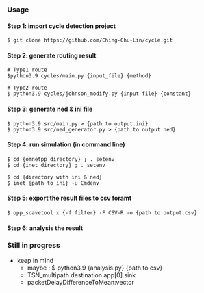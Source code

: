 ### Usage

#### Step 1: import cycle detection project 
```sh=
$ git clone https://github.com/Ching-Chu-Lin/cycle.git
```

#### Step 2: generate routing result
```sh=
# Type1 route
$python3.9 cycles/main.py {input_file} {method}

# Type2 route
$ python3.9 cycles/johnson_modify.py {input file} {constant}
```

#### Step 3: generate ned & ini file
```sh=
$ python3.9 src/main.py > {path to output.ini}
$ python3.9 src/ned_generator.py > {path to output.ned}
```

#### Step 4: run simulation (in command line)
```sh=
$ cd {omnetpp directory} ; . setenv
$ cd {inet directory} ; . setenv

$ cd {directory with ini & ned}
$ inet {path to ini} -u Cmdenv
```

#### Step 5: export the result files to csv foramt
```sh=
$ opp_scavetool x {-f filter} -F CSV-R -o {path to output.csv}
```

#### Step 6: analysis the result
### Still in progress
- keep in mind
  - maybe : $ python3.9 {analysis.py} {path to csv} 
  - TSN_multipath.destination.app[0].sink
  - packetDelayDifferenceToMean:vector
